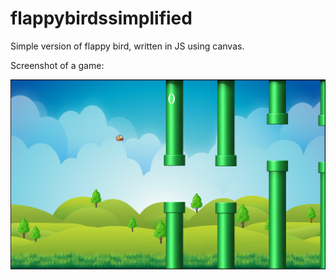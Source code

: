 # flappybirdssimplified
Simple version of flappy bird, written in JS using canvas.


Screenshot of a game:

![screenshot of simplified flappy birds](https://github.com/BloodyMasq/flappybirdssimplified/blob/master/screenshot.png)
